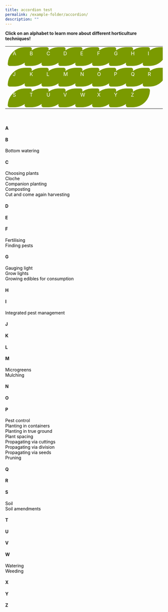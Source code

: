 ```yaml
---
title: accordion test
permalink: /example-folder/accordion/
description: ""
---
```

<style>
	a:link.body, a:visited.body {
		color: black;
		text-decoration: none;
	}
	
	a:hover.body {
		color: #7a9a01;
		text-decoration:underline;
	}
	
	table a:link {
		color:white;
	}
	
	tr {
		height:100%;
		width: 95%;
		display: flex;
		flex-direction: row;
		flex-wrap: wrap;
		column-gap: 38px;
		overflow: visible;
	}
	
	.button-leaf {
		height: 40px;
		width: 45px;
		padding: 9px 15px 9px;
	  background-color: #7a9a01;
	  border: 1px solid #7a9a01;
	  border-radius: 95px 10px;
	  color: white !important;
	}
	
	.grid {
		display: grid;
		grid-template-columns: 750px 1fr;
	}
</style>

<a id="top"></a>
<strong>Click on an alphabet to learn more about different horticulture techniques!</strong>
<table>
	<tbody>
		<tr>
			<td style="width:0; border-bottom:0px"><a href="#a" style="text-decoration: none"><div class="button-leaf">A</div></a></td>
			<td style="width:0; border-bottom:0px"><a href="#b" style="text-decoration:none"><div class="button-leaf">B</div></a></td>
		<td style="width:0; border-bottom:0px"><a href="#c" style="text-decoration:none"><div class="button-leaf">C</div></a></td>
		<td style="width:0; border-bottom:0px"><a href="#d" style="text-decoration:none"><div class="button-leaf">D</div></a></td>
		<td style="width:0; border-bottom:0px"><a href="#e" style="text-decoration:none"><div class="button-leaf">E</div></a></td>
		<td style="width:0; border-bottom:0px"><a href="#f" style="text-decoration:none"><div class="button-leaf">F</div></a></td>
		<td style="width:0; border-bottom:0px"><a href="#g" style="text-decoration:none"><div class="button-leaf">G</div></a></td>
		<td style="width:0; border-bottom:0px"><a href="#h" style="text-decoration:none"><div class="button-leaf">H</div></a></td>
		<td style="width:0; border-bottom:0px"><a href="#i" style="text-decoration:none"><div class="button-leaf">I</div></a></td>
		<td style="width:0; border-bottom:0px"><a href="#j" style="text-decoration:none"><div class="button-leaf">J</div></a></td>
		<td style="width:0; border-bottom:0px"><a href="#k" style="text-decoration:none"><div class="button-leaf">K</div></a></td>
		<td style="width:0; border-bottom:0px"><a href="#l" style="text-decoration:none"><div class="button-leaf">L</div></a></td>
		<td style="width:0; border-bottom:0px"><a href="#m" style="text-decoration:none"><div class="button-leaf">M</div></a></td>
		<td style="width:0; border-bottom:0px"><a href="#n" style="text-decoration:none"><div class="button-leaf">N</div></a></td>
		<td style="width:0; border-bottom:0px"><a href="#o" style="text-decoration:none"><div class="button-leaf">O</div></a></td>
		<td style="width:0; border-bottom:0px"><a href="#p" style="text-decoration:none"><div class="button-leaf">P</div></a></td>
		<td style="width:0; border-bottom:0px"><a href="#q" style="text-decoration:none"><div class="button-leaf">Q</div></a></td>
		<td style="width:0; border-bottom:0px"><a href="#r" style="text-decoration:none"><div class="button-leaf">R</div></a></td>
		<td style="width:0; border-bottom:0px"><a href="#s" style="text-decoration:none"><div class="button-leaf">S</div></a></td>
		<td style="width:0; border-bottom:0px"><a href="#t" style="text-decoration:none"><div class="button-leaf">T</div></a></td>
		<td style="width:0; border-bottom:0px"><a href="#u" style="text-decoration:none"><div class="button-leaf">U</div></a></td>
		<td style="width:0; border-bottom:0px"><a href="#v" style="text-decoration:none"><div class="button-leaf">V</div></a></td>
		<td style="width:0; border-bottom:0px"><a href="#w" style="text-decoration:none"><div class="button-leaf">W</div></a></td>
		<td style="width:0; border-bottom:0px"><a href="#x" style="text-decoration:none"><div class="button-leaf">X</div></a></td>
		<td style="width:0; border-bottom:0px"><a href="#y" style="text-decoration:none"><div class="button-leaf">Y</div></a></td>
		<td style="width:0; border-bottom:0px"><a href="#z" style="text-decoration:none"><div class="button-leaf">Z</div></a></td>
	</tr>
</tbody></table>
<br>

<div class="grid">
	<div>
		<h4 id="a">A</h4>
		<h4 id="b">B</h4>
			<a href="/page-index/horticulture-techniques/bottom-watering/" class="body">Bottom watering</a>
		<h4 id="c">C</h4>
			<a href="/page-index/horticulture-techniques/choosing-plants/" class="body">Choosing plants</a>
			<br>
			<a href="/page-index/horticulture-techniques/cloches/" class="body">Cloche</a>
			<br>
			<a href="/page-index/horticulture-techniques/companion-planting" class="body">Companion planting</a>
			<br>
			<a href="/page-index/horticulture-techniques/composting/" class="body">Composting</a>
			<br>
			<a href="/page-index/horticulture-techniques/cut-and-come-again/" class="body">Cut and come again harvesting</a>
		<h4 id="d">D</h4>
		<h4 id="e">E</h4>
		<h4 id="f">F</h4>
			<a href="/page-index/horticulture-techniques/fertilising/" class="body">Fertilising</a><br>
			<a href="/page-index/horticulture-techniques/finding-pests/" class="body">Finding pests</a><br>
		<h4 id="g">G</h4>
		<a href="/page-index/horticulture-techniques/gauging-light/" class="body">Gauging light</a><br>
		<a href="/page-index/horticulture-techniques/grow-lights" class="body">Grow lights</a><br>
			<a href="/page-index/horticulture-techniques/harvesting-hygiene/" class="body">Growing edibles for consumption</a>
		<h4 id="h">H</h4>
		<h4 id="i">I</h4>
			<a href="/page-index/horticulture-techniques/ipm" class="body">Integrated pest management</a>
		<h4 id="j">J</h4>
		<h4 id="k">K</h4>
		<h4 id="l">L</h4>
		<h4 id="m">M</h4>
			<a href="/page-index/horticulture-techniques/microgreens/" class="body">Microgreens</a><br>
			<a href="/page-index/horticulture-techniques/mulching/" class="body">Mulching</a>
		<h4 id="n">N</h4>
		<h4 id="o">O</h4>
		<h4 id="p">P</h4>
			<a href="/page-index/horticulture-techniques/pest-control/" class="body">Pest control</a><br>
			<a href="/page-index/horticulture-techniques/planting-in-containers/" class="body">Planting in containers</a><br>
			<a href="/page-index/horticulture-techniques/true-ground/" class="body">Planting in true ground</a><br>
			<a href="/page-index/horticulture-techniques/plant-spacing/" class="body">Plant spacing</a><br>
			<a href="/page-index/horticulture-techniques/propagating-by-cuttings" class="body">Propagating via cuttings</a><br>
		<a href="/page-index/horticulture-techniques/propagating-by-division" class="body">Propagating via division</a><br>
		<a href="/page-index/horticulture-techniques/propagating-by-seed" class="body">Propagating via seeds</a><br>
			<a href="/page-index/horticulture-techniques/pruning" class="body">Pruning</a>
		<h4 id="q">Q</h4>
		<h4 id="r">R</h4>
		<h4 id="s">S</h4>
			<a href="/page-index/horticulture-techniques/soil/" class="body">Soil</a><br>
			<a href="/page-index/horticulture-techniques/soil-amendments/" class="body">Soil amendments</a><br>
		<h4 id="t">T</h4>
		<h4 id="u">U</h4>
		<h4 id="v">V</h4>
		<h4 id="w">W</h4>
			<a href="/page-index/horticulture-techniques/watering/" class="body">Watering</a><br>
			<a href="/page-index/horticulture-techniques/weeding/" class="body">Weeding</a><br>
		<h4 id="x">X</h4>
		<h4 id="y">Y</h4>
		<h4 id="z">Z</h4>
	</div>
	<div>
		<a href="#top" class="scrolltop" style="text-decoration:none">↑ Back to top</a>
	</div>
</div>